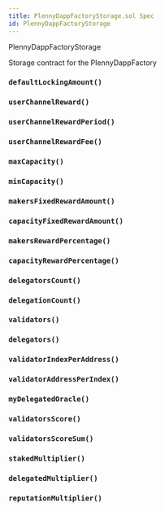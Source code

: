 ```yaml
---
title: PlennyDappFactoryStorage.sol Spec
id: PlennyDappFactoryStorage
---
```


 PlennyDappFactoryStorage

Storage contract for the PlennyDappFactory



### `defaultLockingAmount()`
### `userChannelReward()`
### `userChannelRewardPeriod()`
### `userChannelRewardFee()`
### `maxCapacity()`
### `minCapacity()`
### `makersFixedRewardAmount()`
### `capacityFixedRewardAmount()`
### `makersRewardPercentage()`
### `capacityRewardPercentage()`
### `delegatorsCount()`
### `delegationCount()`
### `validators()`
### `delegators()`
### `validatorIndexPerAddress()`
### `validatorAddressPerIndex()`
### `myDelegatedOracle()`
### `validatorsScore()`
### `validatorsScoreSum()`
### `stakedMultiplier()`
### `delegatedMultiplier()`
### `reputationMultiplier()`



